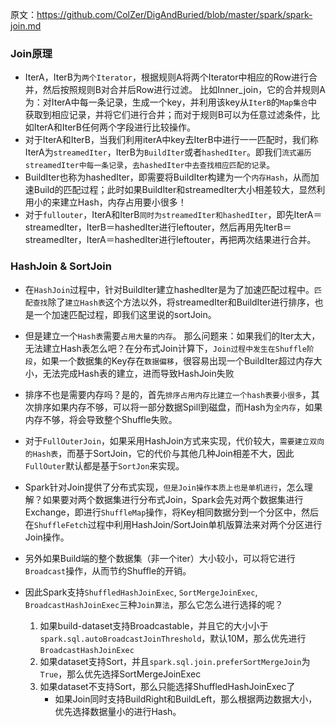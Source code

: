 
原文：https://github.com/ColZer/DigAndBuried/blob/master/spark/spark-join.md


### Join原理

- IterA，IterB为`两个Iterator`，根据规则A将两个Iterator中相应的Row进行合并，然后按照规则B对合并后Row进行过滤。 比如Inner_join，它的合并规则A为：对IterA中每一条记录，生成一个key，并利用该key从`IterB`的`Map集合`中获取到相应记录，并将它们进行合并；而对于规则B可以为任意过滤条件，比如IterA和IterB任何两个字段进行比较操作。
- 对于IterA和IterB，当我们利用iterA中key去IterB中进行一一匹配时，我们称IterA为`streamedIter`，IterB为`BuildIter`或者`hashedIter`。即我们`流式遍历streamedIter中每一条记录`，`去hashedIter中去查找相应匹配的记录`。
- BuildIter也称为hashedIter，即需要将BuildIter构建为一个`内存Hash`，从而加速Build的匹配过程；此时如果BuildIter和streamedIter大小相差较大，显然利用小的来建立Hash，内存占用要小很多！
- 对于`fullouter`，IterA和IterB`同时为streamedIter和hashedIter`，即先IterA＝streamedIter，IterB＝hashedIter进行leftouter，然后再用先IterB＝streamedIter，IterA＝hashedIter进行leftouter，再把两次结果进行合并。

### HashJoin & SortJoin

- 在`HashJoin`过程中，针对BuildIter建立hashedIter是为了加速匹配过程中。`匹配查找`除了`建立Hash表`这个方法以外，将streamedIter和BuildIter进行排序，也是一个加速匹配过程，即我们这里说的sortJoin。
- 但是建立一个`Hash表`需要`占用大量的内存`。 那么问题来：如果我们的Iter太大，无法建立Hash表怎么吧？在分布式Join计算下，`Join过程中发生在Shuffle阶段`，如果一个数据集的Key存在`数据偏移`，很容易出现一个BuildIter超过内存大小，无法完成Hash表的建立，进而导致HashJoin失败
- 排序不也是需要内存吗？是的，首先`排序占用内存比建立一个hash表要小很多`，其次排序如果内存不够，可以将一部分数据Spill到磁盘，而Hash为`全内存`，如果内存不够，将会导致整个Shuffle失败。
- 对于`FullOuterJoin`，如果采用HashJoin方式来实现，代价较大，`需要建立双向的Hash表`，而基于SortJoin，它的代价与其他几种Join相差不大，因此`FullOuter`默认都是基于`SortJon`来实现。

- Spark针对Join提供了分布式实现，`但是Join操作本质上也是单机进行`，怎么理解？如果要对两个数据集进行分布式Join，Spark会先对两个数据集进行Exchange，即进行`ShuffleMap`操作，将Key相同数据分到一个分区中，然后在`ShuffleFetch`过程中利用HashJoin/SortJoin单机版算法来对两个分区进行Join操作。
- 另外如果Build端的整个数据集（非一个iter）大小较小，可以将它进行`Broadcast`操作，从而节约Shuffle的开销。

- 因此Spark支持`ShuffledHashJoinExec`, `SortMergeJoinExec`, `BroadcastHashJoinExec`三种`Join算法`，那么它怎么进行选择的呢？
    1. 如果build-dataset支持Broadcastable，并且它的大小小于`spark.sql.autoBroadcastJoinThreshold`，默认10M，那么优先进行`BroadcastHashJoinExec`
    2. 如果dataset支持Sort，并且`spark.sql.join.preferSortMergeJoin`为`True`，那么优先选择SortMergeJoinExec
    3. 如果dataset不支持Sort，那么只能选择ShuffledHashJoinExec了
        - 如果Join同时支持BuildRight和BuildLeft，那么根据两边数据大小，优先选择数据量小的进行Hash。